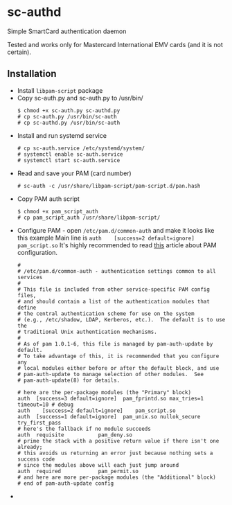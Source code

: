 # sc-authd
Simple SmartCard authentication daemon

Tested and works only for Mastercard International EMV cards (and it is not certain).

## Installation
* Install `libpam-script` package
* Copy sc-auth.py and sc-auth.py to /usr/bin/
  ```
  $ chmod +x sc-auth.py sc-authd.py
  # cp sc-auth.py /usr/bin/sc-auth
  # cp sc-authd.py /usr/bin/sc-auth
  ```
* Install and run systemd service
  ```
  # cp sc-auth.service /etc/systemd/system/
  # systemctl enable sc-auth.service
  # systemctl start sc-auth.service
  ```
* Read and save your PAM (card number)
  ```
  # sc-auth -c /usr/share/libpam-script/pam-script.d/pan.hash
  ```
* Copy PAM auth script
  ```
  $ chmod +x pam_script_auth
  # cp pam_script_auth /usr/share/libpam-script/
  ```
* Configure PAM - open `/etc/pam.d/common-auth` and make it looks like this example
  Main line is `auth    [success=2 default=ignore]	pam_script.so`
  It's highly recommended to read [this](https://www.digitalocean.com/community/tutorials/how-to-use-pam-to-configure-authentication-on-an-ubuntu-12-04-vps) article about PAM configuration.
  ```
  #
  # /etc/pam.d/common-auth - authentication settings common to all services
  #
  # This file is included from other service-specific PAM config files,
  # and should contain a list of the authentication modules that define
  # the central authentication scheme for use on the system
  # (e.g., /etc/shadow, LDAP, Kerberos, etc.).  The default is to use the
  # traditional Unix authentication mechanisms.
  #
  # As of pam 1.0.1-6, this file is managed by pam-auth-update by default.
  # To take advantage of this, it is recommended that you configure any
  # local modules either before or after the default block, and use
  # pam-auth-update to manage selection of other modules.  See
  # pam-auth-update(8) for details.

  # here are the per-package modules (the "Primary" block)
  auth	[success=3 default=ignore]	pam_fprintd.so max_tries=1 timeout=10 # debug
  auth    [success=2 default=ignore]	pam_script.so
  auth	[success=1 default=ignore]	pam_unix.so nullok_secure try_first_pass
  # here's the fallback if no module succeeds
  auth	requisite			pam_deny.so
  # prime the stack with a positive return value if there isn't one already;
  # this avoids us returning an error just because nothing sets a success code
  # since the modules above will each just jump around
  auth	required			pam_permit.so
  # and here are more per-package modules (the "Additional" block)
  # end of pam-auth-update config
  ```
* 
